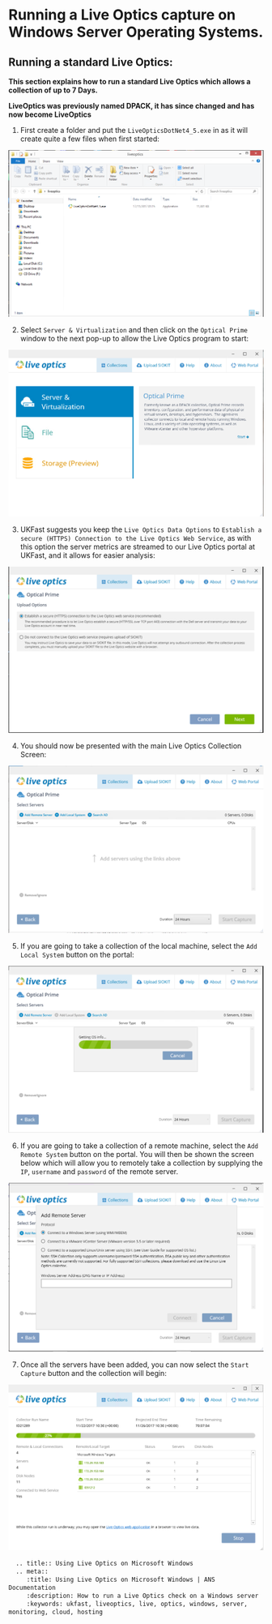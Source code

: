 # Running a Live Optics capture on Windows Server Operating Systems.

## Running a standard Live Optics:

**This section explains how to run a standard Live Optics which allows a collection of up to 7 Days.**

**LiveOptics was previously named DPACK, it has since changed and has now become LiveOptics**

1. First create a folder and put the `LiveOpticsDotNet4_5.exe` in as it will create quite a few files when first started:

![Win-DPACK-Folder](files/Windows/liveopticsfolder.PNG)

2. Select `Server & Virtualization` and then click on the `Optical Prime` window to the next pop-up to allow the Live Optics program to start:

![Win-DPACK-Licences](files/Windows/liveopticshome.PNG)

3. UKFast suggests you keep the `Live Optics Data Options` to `Establish a secure (HTTPS) Connection to the Live Optics Web Service`, as with this option the server metrics are streamed to our Live Optics portal at UKFast, and it allows for easier analysis:

![Win-DPACK-Data-Options](files/Windows/LiveopticsStart.PNG)

4. You should now be presented with the main Live Optics Collection Screen:

![Win-DPACK-Collection-Screen](files/Windows/liveopticsmainscreen.PNG)

5. If you are going to take a collection of the local machine, select the `Add Local System` button on the portal:

![Win-DPACK-Local-System](files/Windows/liveopticslocalsystem.PNG)

6. If you are going to take a collection of a remote machine, select the `Add Remote System` button on the portal. You will then be shown the screen below which will allow you to remotely take a collection by supplying the `IP`, `username` and `password` of the remote server.

![Win-DPACK-Remote-Server](files/Windows/liveopticsremoteaccess.PNG)

7. Once all the servers have been added, you can now select the `Start Capture` button and the collection will begin:

![Win-DPACK-Capture](files/Windows/liveopticsrunning.png)

```eval_rst
  .. title:: Using Live Optics on Microsoft Windows
  .. meta::
     :title: Using Live Optics on Microsoft Windows | ANS Documentation
     :description: How to run a Live Optics check on a Windows server
     :keywords: ukfast, liveoptics, live, optics, windows, server, monitoring, cloud, hosting
```
